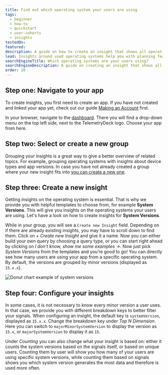 ```yaml
---
title: Find out which operating system your users are using
tags:
  - beginner
  - how-to
  - quickstart
  - user-cohorts
  - insights
testedOn:
featured:
description: A guide on how to create an insight that shows all operating systems used by users
lead: Insights around used operating systems help you with planning features, and to understand how technologically advanced your users are. This step-by-step guide explains how you can create and configure your insights
searchEngineTitle: Which operating systems are your users using?
searchEngineDescription: A guide on creating an insight that shows all used operating systems. See what OS your users are using the most - or least.
order: 20
---
```


## Step one: Navigate to your app

To create insights, you first need to create an app. If you have not created and linked your app yet, check out our guide [Making an Account](/docs/articles/making-account/) first.

In your browser, navigate to the [dashboard](https://dashboard.telemetrydeck.com). There you will find a drop-down menu on the top left side, next to the TelemetryDeck logo. Choose your app from here.

## Step two: Select or create a new group

Grouping your insights is a great way to give a better overview of related topics. For example, grouping operating systems with insights about device types and app versions. In case you have not already created a group where your new insight fits into [you can create a new one](/docs/articles/create-custom-dashboards/).

## Step three: Create a new insight

Getting insights on the operating system is essential. That is why we provide you with helpful templates to choose from, for example **System Versions**. This will give you insights on the operating systems your users are using. Let's have a look on how to create insights for **System Versions**.

While in your group, you will see a `Create new Insight` field. Depending on if there are already existing insights, you may have to scroll down to find them.
Click on _+ Create new Insight_ and give it a name. Now you can either build your own query by choosing a query type, or you can start right ahead by clicking on _I don’t know, show me some examples ->_. Now just pick _System Versions_ from the templates and you’re good to go!
You can directly see how many users are using your app from a specific operating system.
By default, the versions are grouped by minor versions (displayed as `15.x.x`).

![Donut chart example of system versions](/docs/images/system-versions-example.png)

## Step four: Configure your insights

In some cases, it is not necessary to know every minor version a user uses. In that case, we provide you with different breakdown keys to better filter your signals. When configuring an insight, the default key is `systemVersion`, displayed as `15.x.x`.
Change the breakdown key under _Top N Dimension_. Here you can switch to `majorMinorSystemVersion` to display the version as `15.x`, or `majorSystemVersion` to display it as `15`.

Under _Counting_ you can also change what your insight is based on: either it counts the system versions based on the signals itself, or based on unique users.
Counting them by user will show you how many of your users are using specific system versions, while counting them based on signals shows you which system version generates the most data and therefore is used more often.